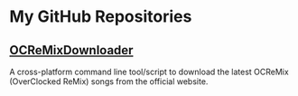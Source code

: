 # My GitHub Repositories

## [OCReMixDownloader](https://ramis84.github.io/OCReMixDownloader/)

A cross-platform command line tool/script to download the latest OCReMix (OverClocked ReMix) songs from the official website.
